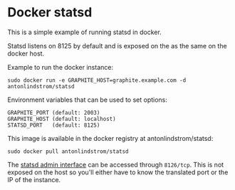 # Docker statsd

This is a simple example of running statsd in docker.

Statsd listens on 8125 by default and is exposed on the as the same on the docker host.

Example to run the docker instance:

    sudo docker run -e GRAPHITE_HOST=graphite.example.com -d antonlindstrom/statsd

Environment variables that can be used to set options:

    GRAPHITE_PORT (default: 2003)
    GRAPHITE_HOST (default: localhost)
    STATSD_PORT   (default: 8125)

This image is available in the docker registry at antonlindstrom/statsd:

    sudo docker pull antonlindstrom/statsd

The [statsd admin interface](https://github.com/etsy/statsd/blob/master/docs/admin_interface.md)
can be accessed through `8126/tcp`. This is not exposed on the host so you'll either
have to know the translated port or the IP of the instance.
